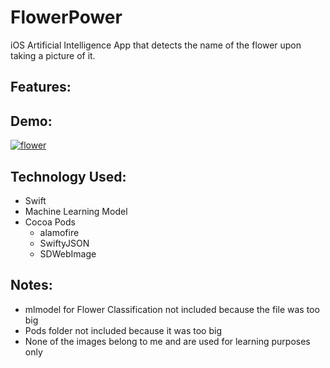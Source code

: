 # FlowerPower
iOS Artificial Intelligence App that detects the name of the flower upon taking a picture of it.

## Features:

## Demo:
<a href="https://media.giphy.com/media/ieJucGqtHbI3LBVJwO/giphy.gif"><img src="https://media.giphy.com/media/ieJucGqtHbI3LBVJwO/giphy.gif" title="flower"/></a>

## Technology Used:
- Swift
- Machine Learning Model
- Cocoa Pods
  - alamofire
  - SwiftyJSON
  - SDWebImage

## Notes:
- mlmodel for Flower Classification not included because the file was too big
- Pods folder not included because it was too big
- None of the images belong to me and are used for learning purposes only
